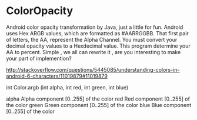 ColorOpacity
============

Android color opacity transformation by Java, just a little for fun.
Android uses Hex ARGB values, which are formatted as #AARRGGBB. That
first pair of letters, the AA, represent the Alpha Channel. You must 
convert your decimal opacity values to a Hexdecimal value. 
This program determine your AA to percent.
Simple , we all can rewrite it , are you interesting to make your part of implemention?

http://stackoverflow.com/questions/5445085/understanding-colors-in-android-6-characters/11019879#11019879



int Color.argb (int alpha, int red, int green, int blue)

alpha   Alpha component [0..255] of the color
red     Red component [0..255] of the color
green   Green component [0..255] of the color
blue    Blue component [0..255] of the color
